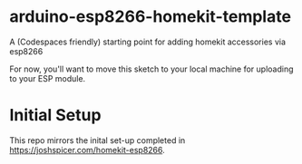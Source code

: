 # arduino-esp8266-homekit-template

A (Codespaces friendly) starting point for adding homekit accessories via esp8266

For now, you'll want to move this sketch to your local machine for uploading to your ESP module.

# Initial Setup 

This repo mirrors the inital set-up completed in https://joshspicer.com/homekit-esp8266.
